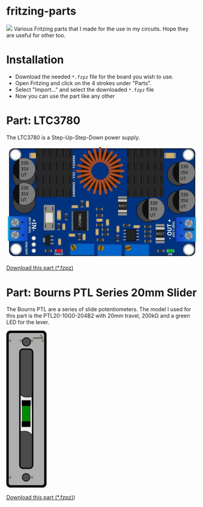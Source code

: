 # fritzing-parts
<img src="https://img.shields.io/badge/License-Apache_2.0-green"/>
Various Fritzing parts that I made for the use in my circuits. Hope they are useful for other too.

# Installation 
- Download the needed `*.fzpz` file for the board you wish to use.
- Open Fritzing and click on the 4 strokes under "Parts".
- Select "Import..." and select the downloaded `*.fzpz` file
- Now you can use the part like any other

# Part: LTC3780
The LTC3780 is a Step-Up-Step-Down power supply.

<img src="https://github.com/DeepDreamer89/fritzing-parts/blob/main/ltc3780/ltc3780_fritzing_breadboard_preview.jpg">

[Download this part (*.fzpz)](https://github.com/DeepDreamer89/fritzing-parts/blob/main/ltc3780/LTC3780_Step-Up_and_Step-Down_power_supply.fzpz)

# Part: Bourns PTL Series 20mm Slider
The Bourns PTL are a series of slide potentiometers. The model I used for this part is the PTL20-10G0-204B2 with 20mm travel, 200kΩ and a green LED for the lever.

<img width="106" height="413" src="https://github.com/DeepDreamer89/fritzing-parts/blob/main/bourns_ptl20/Bourns_ptl20_slider.jpg">

[Download this part (*.fzpz)](https://github.com/DeepDreamer89/fritzing-parts/blob/main/bourns_ptl20/Bourns_PTL_Series_Slider_Poti_20mm.fzpz))
